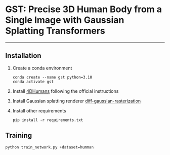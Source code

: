 # GST: Precise 3D Human Body from a Single Image with Gaussian Splatting Transformers

---------

## Installation
1. Create a conda environment 
    ```
    conda create --name gst python=3.10
    conda activate gst
    ```

2. Install [4DHumans](https://github.com/shubham-goel/4D-Humans) following the official instructions 

3. Install Gaussian splatting renderer [diff-gaussian-rasterization](https://github.com/ashawkey/diff-gaussian-rasterization)

4. Install other requirements
    ```
    pip install -r requirements.txt
    ```


## Training
```
python train_network.py +dataset=humman
```
